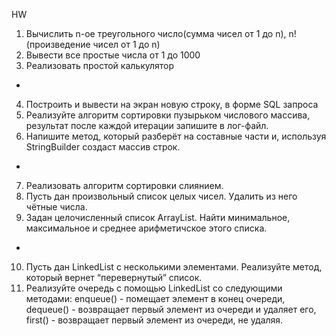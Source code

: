 HW
1. Вычислить n-ое треугольного число(сумма чисел от 1 до n), n! (произведение чисел от 1 до n)
2. Вывести все простые числа от 1 до 1000
3. Реализовать простой калькулятор
- 
4. Построить и вывести на экран новую строку, в форме SQL запроса
5. Реализуйте алгоритм сортировки пузырьком числового массива, результат после каждой итерации запишите в лог-файл.
6. Напишите метод, который разберёт на составные части и, используя StringBuilder создаст массив строк.
- 
7. Реализовать алгоритм сортировки слиянием.
8. Пусть дан произвольный список целых чисел. Удалить из него чётные числа.
9. Задан целочисленный список ArrayList. Найти минимальное, максимальное и среднее арифметичское этого списка.
- 
10. Пусть дан LinkedList с несколькими элементами. Реализуйте метод, который вернет “перевернутый” список.
11. Реализуйте очередь с помощью LinkedList со следующими методами: enqueue() - помещает элемент в конец очереди, dequeue() - возвращает первый элемент из очереди и удаляет его, first() - возвращает первый элемент из очереди, не удаляя.
